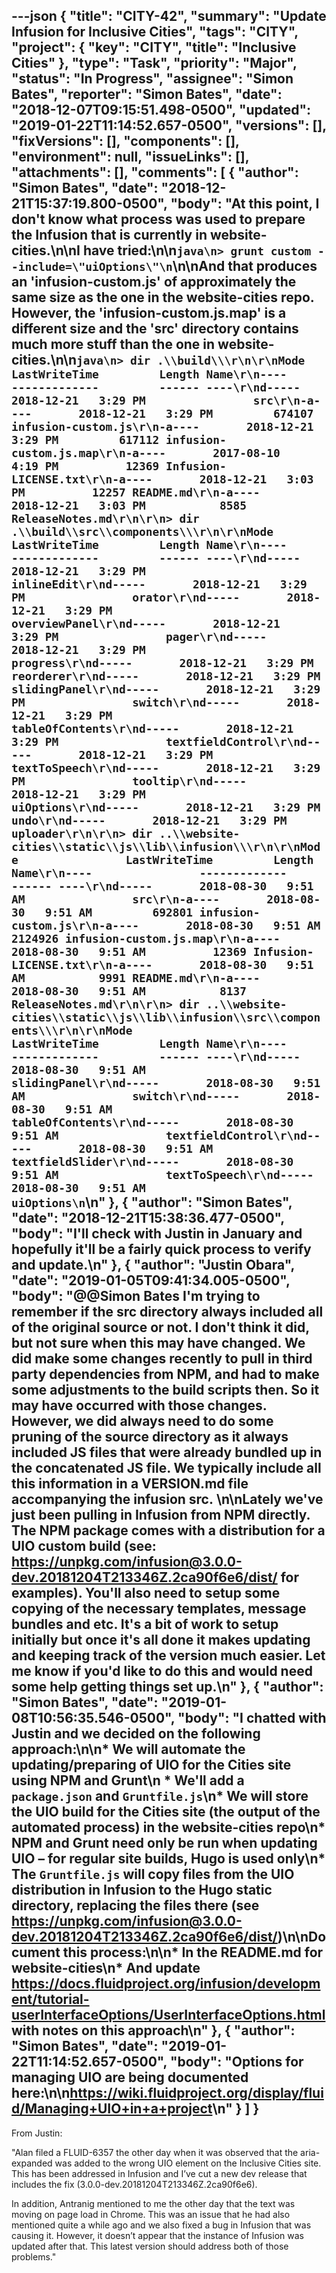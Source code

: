 ---json
{
  "title": "CITY-42",
  "summary": "Update Infusion for Inclusive Cities",
  "tags": "CITY",
  "project": {
    "key": "CITY",
    "title": "Inclusive Cities"
  },
  "type": "Task",
  "priority": "Major",
  "status": "In Progress",
  "assignee": "Simon Bates",
  "reporter": "Simon Bates",
  "date": "2018-12-07T09:15:51.498-0500",
  "updated": "2019-01-22T11:14:52.657-0500",
  "versions": [],
  "fixVersions": [],
  "components": [],
  "environment": null,
  "issueLinks": [],
  "attachments": [],
  "comments": [
    {
      "author": "Simon Bates",
      "date": "2018-12-21T15:37:19.800-0500",
      "body": "At this point, I don't know what process was used to prepare the Infusion that is currently in website-cities.\n\nI have tried:\n\n```java\n> grunt custom --include=\"uiOptions\"\n```\n\nAnd that produces an 'infusion-custom.js' of approximately the same size as the one in the website-cities repo. However, the 'infusion-custom.js.map' is a different size and the 'src' directory contains much more stuff than the one in website-cities.\n\n```java\n> dir .\\build\\\r\n\r\nMode                LastWriteTime         Length Name\r\n----                -------------         ------ ----\r\nd-----       2018-12-21   3:29 PM                src\r\n-a----       2018-12-21   3:29 PM         674107 infusion-custom.js\r\n-a----       2018-12-21   3:29 PM         617112 infusion-custom.js.map\r\n-a----       2017-08-10   4:19 PM          12369 Infusion-LICENSE.txt\r\n-a----       2018-12-21   3:03 PM          12257 README.md\r\n-a----       2018-12-21   3:03 PM           8585 ReleaseNotes.md\r\n\r\n> dir .\\build\\src\\components\\\r\n\r\nMode                LastWriteTime         Length Name\r\n----                -------------         ------ ----\r\nd-----       2018-12-21   3:29 PM                inlineEdit\r\nd-----       2018-12-21   3:29 PM                orator\r\nd-----       2018-12-21   3:29 PM                overviewPanel\r\nd-----       2018-12-21   3:29 PM                pager\r\nd-----       2018-12-21   3:29 PM                progress\r\nd-----       2018-12-21   3:29 PM                reorderer\r\nd-----       2018-12-21   3:29 PM                slidingPanel\r\nd-----       2018-12-21   3:29 PM                switch\r\nd-----       2018-12-21   3:29 PM                tableOfContents\r\nd-----       2018-12-21   3:29 PM                textfieldControl\r\nd-----       2018-12-21   3:29 PM                textToSpeech\r\nd-----       2018-12-21   3:29 PM                tooltip\r\nd-----       2018-12-21   3:29 PM                uiOptions\r\nd-----       2018-12-21   3:29 PM                undo\r\nd-----       2018-12-21   3:29 PM                uploader\r\n\r\n> dir ..\\website-cities\\static\\js\\lib\\infusion\\\r\n\r\nMode                LastWriteTime         Length Name\r\n----                -------------         ------ ----\r\nd-----       2018-08-30   9:51 AM                src\r\n-a----       2018-08-30   9:51 AM         692801 infusion-custom.js\r\n-a----       2018-08-30   9:51 AM        2124926 infusion-custom.js.map\r\n-a----       2018-08-30   9:51 AM          12369 Infusion-LICENSE.txt\r\n-a----       2018-08-30   9:51 AM           9991 README.md\r\n-a----       2018-08-30   9:51 AM           8137 ReleaseNotes.md\r\n\r\n> dir ..\\website-cities\\static\\js\\lib\\infusion\\src\\components\\\r\n\r\nMode                LastWriteTime         Length Name\r\n----                -------------         ------ ----\r\nd-----       2018-08-30   9:51 AM                slidingPanel\r\nd-----       2018-08-30   9:51 AM                switch\r\nd-----       2018-08-30   9:51 AM                tableOfContents\r\nd-----       2018-08-30   9:51 AM                textfieldControl\r\nd-----       2018-08-30   9:51 AM                textfieldSlider\r\nd-----       2018-08-30   9:51 AM                textToSpeech\r\nd-----       2018-08-30   9:51 AM                uiOptions\n```\n"
    },
    {
      "author": "Simon Bates",
      "date": "2018-12-21T15:38:36.477-0500",
      "body": "I'll check with Justin in January and hopefully it'll be a fairly quick process to verify and update.\n"
    },
    {
      "author": "Justin Obara",
      "date": "2019-01-05T09:41:34.005-0500",
      "body": "@@Simon Bates I'm trying to remember if the src directory always included all of the original source or not. I don't think it did, but not sure when this may have changed. We did make some changes recently to pull in third party dependencies from NPM, and had to make some adjustments to the build scripts then. So it may have occurred with those changes. However, we did always need to do some pruning of the source directory as it always included JS files that were already bundled up in the concatenated JS file. We typically include all this information in a VERSION.md file accompanying the infusion src. \n\nLately we've just been pulling in Infusion from NPM directly. The NPM package comes with a distribution for a UIO custom build (see: <https://unpkg.com/infusion@3.0.0-dev.20181204T213346Z.2ca90f6e6/dist/> for examples). You'll also need to setup some copying of the necessary templates, message bundles and etc. It's a bit of work to setup initially but once it's all done it makes updating and keeping track of the version much easier. Let me know if you'd like to do this and would need some help getting things set up.\n"
    },
    {
      "author": "Simon Bates",
      "date": "2019-01-08T10:56:35.546-0500",
      "body": "I chatted with Justin and we decided on the following approach:\n\n* We will automate the updating/preparing of UIO for the Cities site using NPM and Grunt\n  * We'll add a `package.json` and `Gruntfile.js`\n* We will store the UIO build for the Cities site (the output of the automated process) in the website-cities repo\n* NPM and Grunt need only be run when updating UIO – for regular site builds, Hugo is used only\n* The `Gruntfile.js` will copy files from the UIO distribution in Infusion to the Hugo static directory, replacing the files there (see <https://unpkg.com/infusion@3.0.0-dev.20181204T213346Z.2ca90f6e6/dist/>)\n\nDocument this process:\n\n* In the README.md for website-cities\n* And update <https://docs.fluidproject.org/infusion/development/tutorial-userInterfaceOptions/UserInterfaceOptions.html> with notes on this approach\n"
    },
    {
      "author": "Simon Bates",
      "date": "2019-01-22T11:14:52.657-0500",
      "body": "Options for managing UIO are being documented here:\n\n<https://wiki.fluidproject.org/display/fluid/Managing+UIO+in+a+project>\n"
    }
  ]
}
---
From Justin:

"Alan filed a FLUID-6357 the other day when it was observed that the aria-expanded was added to the wrong UIO element on the Inclusive Cities site. This has been addressed in Infusion and I’ve cut a new dev release that includes the fix (3.0.0-dev.20181204T213346Z.2ca90f6e6).&#x20;

In addition, Antranig mentioned to me the other day that the text was moving on page load in Chrome. This was an issue that he had also mentioned quite a while ago and we also fixed a bug in Infusion that was causing it. However, it doesn’t appear that the instance of Infusion was updated after that. This latest version should address both of those problems."

        